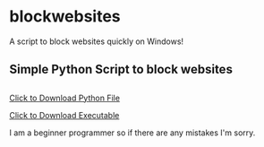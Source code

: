 # blockwebsites
A script to block websites quickly on Windows!
## Simple Python Script to block websites <h2>

<a href="https://github.com/alierenzengin/blockwebsites/blob/master/script.py" download>Click to Download Python File</a>

<a href="https://github.com/alierenzengin/blockwebsites/blob/master/executable.exe" download>Click to Download Executable</a>

I am a beginner programmer so if there are any mistakes I'm sorry.
